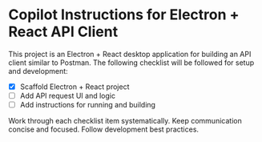# Copilot Instructions for Electron + React API Client

This project is an Electron + React desktop application for building an API client similar to Postman. The following checklist will be followed for setup and development:

- [x] Scaffold Electron + React project
- [ ] Add API request UI and logic
- [ ] Add instructions for running and building

Work through each checklist item systematically. Keep communication concise and focused. Follow development best practices.